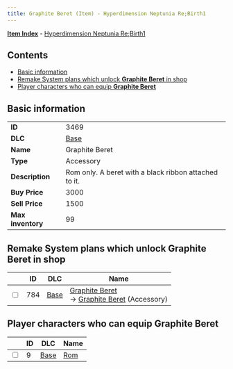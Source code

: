 ```yaml
---
title: Graphite Beret (Item) - Hyperdimension Neptunia Re;Birth1
---
```


[**Item Index**](/neptunia/rb1/item/index.html) - [Hyperdimension Neptunia Re;Birth1](/neptunia/rb1)

## Contents

- [Basic information](#basic-information)
- [Remake System plans which unlock **Graphite Beret** in shop](#remake-system-plans-which-unlock-graphite-beret-in-shop)
- [Player characters who can equip **Graphite Beret**](#player-characters-who-can-equip-graphite-beret)

## Basic information

|   |   |
| -- | -- |
| **ID** | 3469 |
| **DLC** | [Base](/neptunia/rb1/dlc/1-base.html) |
| **Name** | Graphite Beret |
| **Type** | Accessory |
| **Description** | Rom only. A beret with a black ribbon attached to it. |
| **Buy Price** | 3000 |
| **Sell Price** | 1500 |
| **Max inventory** | 99 |


## Remake System plans which unlock **Graphite Beret** in shop

|    | ID | DLC | Name |
| -- | -- | --- | ---- |
| <input type="checkbox" id="rb1-remake-1-784" class="trackbox" /> | 784 | [Base](/neptunia/rb1/dlc/1-base.html) | [Graphite Beret](/neptunia/rb1/remake/1-784-graphite-beret.html)<br /> → [Graphite Beret](/neptunia/rb1/item/1-3469-graphite-beret.html) (Accessory) |


## Player characters who can equip **Graphite Beret**

|    | ID | DLC | Name |
| -- | -- | --- | ---- |
| <input type="checkbox" id="rb1-player-1-9" class="trackbox" /> | 9 | [Base](/neptunia/rb1/dlc/1-base.html) | [Rom](/neptunia/rb1/player/1-9-rom.html) |
